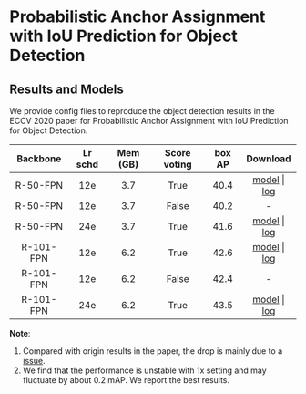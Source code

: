 # Probabilistic Anchor Assignment with IoU Prediction for Object Detection



## Results and Models
We provide config files to reproduce the object detection results in the
ECCV 2020 paper for Probabilistic Anchor Assignment with IoU
Prediction for Object Detection.

| Backbone    | Lr schd | Mem (GB) | Score voting | box AP | Download |
|:-----------:|:-------:|:--------:|:------------:|:------:|:--------:|
| R-50-FPN    | 12e     | 3.7     | True          | 40.4   | [model](https://open-mmlab.s3.ap-northeast-2.amazonaws.com/mmdetection/v2.0/paa/paa_r50_fpn_1x_20200821-936edec3.pth) &#124; [log](https://open-mmlab.s3.ap-northeast-2.amazonaws.com/mmdetection/v2.0/paa/paa_r50_fpn_1x_20200821-936edec3.log.json) |
| R-50-FPN    | 12e     | 3.7     | False         | 40.2   | - |
| R-50-FPN    | 24e     | 3.7     | True          | 41.6   | [model](https://open-mmlab.s3.ap-northeast-2.amazonaws.com/mmdetection/v2.0/paa/paa_r50_fpn_2x_20200821-c98bfc4e.pth) &#124; [log](https://open-mmlab.s3.ap-northeast-2.amazonaws.com/mmdetection/v2.0/paa/paa_r50_fpn_2x_20200821-c98bfc4e.log.json) |
| R-101-FPN   | 12e     | 6.2     | True          | 42.6   | [model](https://open-mmlab.s3.ap-northeast-2.amazonaws.com/mmdetection/v2.0/paa/paa_r101_fpn_1x_20200821-0a1825a4.pth) &#124; [log](https://open-mmlab.s3.ap-northeast-2.amazonaws.com/mmdetection/v2.0/paa/paa_r101_fpn_1x_20200821-0a1825a4.log.json) |
| R-101-FPN   | 12e     | 6.2     | False         | 42.4   | - |
| R-101-FPN   | 24e     | 6.2     | True          | 43.5   | [model](https://open-mmlab.s3.ap-northeast-2.amazonaws.com/mmdetection/v2.0/paa/paa_r101_fpn_2x_20200821-6829f96b.pth) &#124; [log](https://open-mmlab.s3.ap-northeast-2.amazonaws.com/mmdetection/v2.0/paa/paa_r101_fpn_2x_20200821-6829f96b.log.json) |

**Note**:
1. Compared with origin results in the paper, the drop is mainly due to a [issue](https://github.com/kkhoot/PAA/issues/8).
2. We find that the performance is unstable with 1x setting and may fluctuate by about 0.2 mAP. We report the best results.
